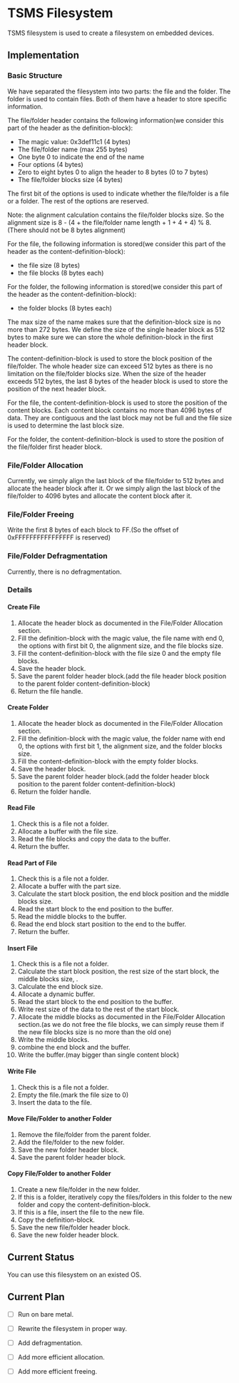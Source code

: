 # TSMS Filesystem
TSMS filesystem is used to create a filesystem on embedded devices.

## Implementation

### Basic Structure

We have separated the filesystem into two parts: the file and the folder. The folder is used to contain files.
Both of them have a header to store specific information.

The file/folder header contains the following information(we consider this part of the header as the definition-block):

- The magic value: 0x3def11c1 (4 bytes)
- The file/folder name (max 255 bytes)
- One byte 0 to indicate the end of the name
- Four options (4 bytes)
- Zero to eight bytes 0 to align the header to 8 bytes (0 to 7 bytes)
- The file/folder blocks size (4 bytes)

The first bit of the options is used to indicate whether the file/folder is a file or a folder.
The rest of the options are reserved.

Note: the alignment calculation contains the file/folder blocks size.
So the alignment size is 8 - (4 + the file/folder name length + 1 + 4 + 4) % 8. (There should not be 8 bytes alignment)

For the file, the following information is stored(we consider this part of the header as the content-definition-block):

- the file size (8 bytes)
- the file blocks (8 bytes each)

For the folder, the following information is stored(we consider this part of the header as the content-definition-block):

- the folder blocks (8 bytes each)

The max size of the name makes sure that the definition-block size is no more than 272 bytes.
We define the size of the single header block as 512 bytes to make sure we can store the whole definition-block in the first header block.

The content-definition-block is used to store the block position of the file/folder.
The whole header size can exceed 512 bytes as there is no limitation on the file/folder blocks size.
When the size of the header exceeds 512 bytes, the last 8 bytes of the header block is used to store the position of the next header block.

For the file, the content-definition-block is used to store the position of the content blocks.
Each content block contains no more than 4096 bytes of data.
They are contiguous and the last block may not be full and the file size is used to determine the last block size.

For the folder, the content-definition-block is used to store the position of the file/folder first header block.

### File/Folder Allocation

Currently, we simply align the last block of the file/folder to 512 bytes and allocate the header block after it.
Or we simply align the last block of the file/folder to 4096 bytes and allocate the content block after it.

### File/Folder Freeing

Write the first 8 bytes of each block to FF.(So the offset of 0xFFFFFFFFFFFFFFFF is reserved)

### File/Folder Defragmentation

Currently, there is no defragmentation.

### Details

#### Create File

1. Allocate the header block as documented in the File/Folder Allocation section.
2. Fill the definition-block with the magic value, the file name with end 0, the options with first bit 0, the alignment size, and the file blocks size.
3. Fill the content-definition-block with the file size 0 and the empty file blocks.
4. Save the header block.
5. Save the parent folder header block.(add the file header block position to the parent folder content-definition-block)
5. Return the file handle.

#### Create Folder

1. Allocate the header block as documented in the File/Folder Allocation section.
2. Fill the definition-block with the magic value, the folder name with end 0, the options with first bit 1, the alignment size, and the folder blocks size.
3. Fill the content-definition-block with the empty folder blocks.
4. Save the header block.
5. Save the parent folder header block.(add the folder header block position to the parent folder content-definition-block)
5. Return the folder handle.

#### Read File

1. Check this is a file not a folder.
2. Allocate a buffer with the file size.
3. Read the file blocks and copy the data to the buffer.
4. Return the buffer.

#### Read Part of File

1. Check  this is a file not a folder.
2. Allocate a buffer with the part size.
3. Calculate the start block position, the end block position and the middle blocks size.
4. Read the start block to the end position to the buffer.
5. Read the middle blocks to the buffer.
6. Read the end block start position to the end to the buffer.
7. Return the buffer.

#### Insert File

1. Check this is a file not a folder.
2. Calculate the start block position, the rest size of the start block, the middle blocks size, .
3. Calculate the end block size.
4. Allocate a dynamic buffer.
5. Read the start block to the end position to the buffer.
6. Write rest size of the data to the rest of the start block.
7. Allocate the middle blocks as documented in the File/Folder Allocation section.(as we do not free the file blocks, we can simply reuse them if the new file blocks size is no more than the old one)
8. Write the middle blocks.
9. combine the end block and the buffer.
10. Write the buffer.(may bigger than single content block)

#### Write File

1. Check this is a file not a folder.
2. Empty the file.(mark the file size to 0)
3. Insert the data to the file.

#### Move File/Folder to another Folder

1. Remove the file/folder from the parent folder.
2. Add the file/folder to the new folder.
3. Save the new folder header block.
4. Save the parent folder header block.

#### Copy File/Folder to another Folder

1. Create a new file/folder in the new folder.
2. If this is a folder, iteratively copy the files/folders in this folder to the new folder and copy the content-definition-block.
3. If this is a file, insert the file to the new file.
4. Copy the definition-block.
5. Save the new file/folder header block.
6. Save the new folder header block.

## Current Status

You can use this filesystem on an existed OS.

## Current Plan

- [ ] Run on bare metal.
- [ ] Rewrite the filesystem in proper way.
- [ ] Add defragmentation.
- [ ] Add more efficient allocation.
- [ ] Add more efficient freeing.

